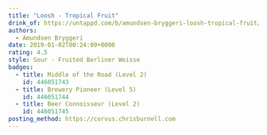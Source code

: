 ```yaml
---
title: "Loosh - Tropical Fruit"
drink_of: https://untappd.com/b/amundsen-bryggeri-loosh-tropical-fruit/2596360
authors:
  - Amundsen Bryggeri
date: 2019-01-02T00:24:09+0000
rating: 4.5
style: Sour - Fruited Berliner Weisse
badges:
  - title: Middle of the Road (Level 2)
    id: 446051743
  - title: Brewery Pioneer (Level 5)
    id: 446051744
  - title: Beer Connoisseur (Level 2)
    id: 446051745
posting_method: https://corvus.chrisburnell.com
---
```

